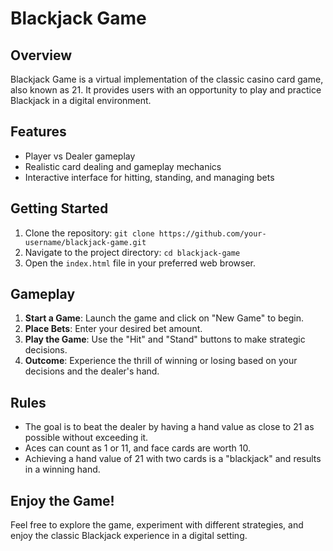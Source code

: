 # Blackjack Game

## Overview

Blackjack Game is a virtual implementation of the classic casino card game, also known as 21. It provides users with an opportunity to play and practice Blackjack in a digital environment.

## Features

- Player vs Dealer gameplay
- Realistic card dealing and gameplay mechanics
- Interactive interface for hitting, standing, and managing bets

## Getting Started

1. Clone the repository: `git clone https://github.com/your-username/blackjack-game.git`
2. Navigate to the project directory: `cd blackjack-game`
3. Open the `index.html` file in your preferred web browser.

## Gameplay

1. **Start a Game**: Launch the game and click on "New Game" to begin.
2. **Place Bets**: Enter your desired bet amount.
3. **Play the Game**: Use the "Hit" and "Stand" buttons to make strategic decisions.
4. **Outcome**: Experience the thrill of winning or losing based on your decisions and the dealer's hand.

## Rules

- The goal is to beat the dealer by having a hand value as close to 21 as possible without exceeding it.
- Aces can count as 1 or 11, and face cards are worth 10.
- Achieving a hand value of 21 with two cards is a "blackjack" and results in a winning hand.

## Enjoy the Game!

Feel free to explore the game, experiment with different strategies, and enjoy the classic Blackjack experience in a digital setting.
